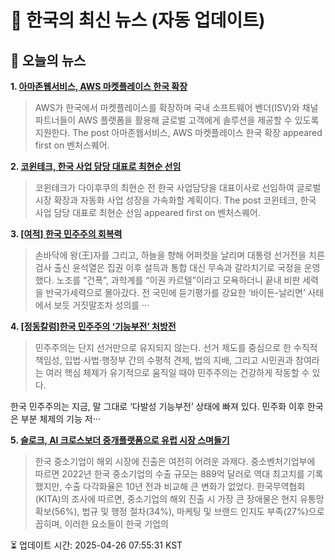 # 📢 한국의 최신 뉴스 (자동 업데이트)

## 📰 오늘의 뉴스
**1. [아마존웹서비스, AWS 마켓플레이스 한국 확장](https://www.venturesquare.net/963384)**
> AWS가 한국에서 마켓플레이스를 확장하며 국내 소프트웨어 벤더(ISV)와 채널 파트너들이 AWS 플랫폼을 활용해 글로벌 고객에게 솔루션을 제공할 수 있도록 지원한다. 
The post 아마존웹서비스, AWS 마켓플레이스 한국 확장 appeared first on 벤처스퀘어.

**2. [코윈테크, 한국 사업 담당 대표로 최현순 선임](https://www.venturesquare.net/962535)**
> 코윈테크가 다이후쿠의 최현순 전 한국 사업담당을 대표이사로 선임하여 글로벌 시장 확장과 자동화 사업 성장을 가속화할 계획이다.
The post 코윈테크, 한국 사업 담당 대표로 최현순 선임 appeared first on 벤처스퀘어.

**3. [[여적] 한국 민주주의 회복력](https://www.khan.co.kr/article/202504041513001)**
> 손바닥에 왕(王)자를 그리고, 하늘을 향해 어퍼컷을 날리며 대통령 선거전을 치른 검사 출신 윤석열은 집권 이후 설득과 통합 대신 무속과 갈라치기로 국정을 운영했다. 노조를 “건폭”, 과학계를 “이권 카르텔”이라고 모욕하더니 끝내 비판 세력을 반국가세력으로 몰아갔다. 전 국민에 듣기평가를 강요한 ‘바이든-날리면’ 사태에서 보듯 거짓말조차 성의를 ···

**4. [[정동칼럼]한국 민주주의 ‘기능부전’ 처방전](https://www.khan.co.kr/article/202503312148005)**
> 민주주의는 단지 선거만으로 유지되지 않는다. 선거 제도를 중심으로 한 수직적 책임성, 입법·사법·행정부 간의 수평적 견제, 법의 지배, 그리고 시민권과 참여라는 여러 핵심 체제가 유기적으로 움직일 때야 민주주의는 건강하게 작동할 수 있다.

한국 민주주의는 지금, 말 그대로 ‘다발성 기능부전’ 상태에 빠져 있다. 민주화 이후 한국은 부분 체제의 기능 저···

**5. [슬로크, AI 크로스보더 중개플랫폼으로 유럽 시장 스며들기](https://www.venturesquare.net/962766)**
> 한국 중소기업이 해외 시장에 진출은 여전히 어려운 과제다. 중소벤처기업부에 따르면 2022년 한국 중소기업의 수출 규모는 889억 달러로 역대 최고치를 기록했지만, 수출 다각화율은 10년 전과 비교해 큰 변화가 없었다. 한국무역협회(KITA)의 조사에 따르면, 중소기업의 해외 진출 시 가장 큰 장애물은 현지 유통망 확보(56%), 법규 및 행정 절차(34%), 마케팅 및 브랜드 인지도 부족(27%)으로 꼽히며, 이러한 요소들이 한국 기업의


⏳ 업데이트 시간: 2025-04-26 07:55:31 KST
